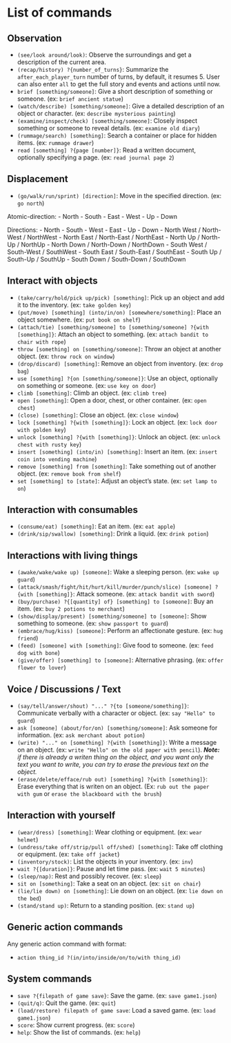 # List of commands

## Observation

- `(see/look around/look)`: Observe the surroundings and get a description of the current area.
- `(recap/history) ?{number_of_turns}`: Summarize the `after_each_player_turn` number of turns, by default, it resumes 5. User can also enter `all` to get the full story and events and actions until now.
- `brief [something/someone]`: Give a short description of something or someone. (ex: `brief ancient statue`)
- `(watch/describe) [something/someone]`: Give a detailed description of an object or character. (ex: `describe mysterious painting`)
- `(examine/inspect/check) [something/someone]`: Closely inspect something or someone to reveal details. (ex: `examine old diary`)
- `(rummage/search) [something]`: Search a container or place for hidden items. (ex: `rummage drawer`)
- `read [something] ?{page [number]}`: Read a written document, optionally specifying a page. (ex: `read journal page 2`)

## Displacement

- `(go/walk/run/sprint) [direction]`: Move in the specified direction. (ex: `go north`)

Atomic-direction:
    - North
    - South
    - East
    - West
    - Up
    - Down

Directions:
    - North
    - South
    - West
    - East
    - Up
    - Down
    - North West / North-West / NorthWest
    - North East / North-East / NorthEast
    - North Up / North-Up / NorthUp
    - North Down / North-Down / NorthDown
    - South West / South-West / SouthWest
    - South East / South-East / SouthEast
    - South Up / South-Up / SouthUp
    - South Down / South-Down / SouthDown

## Interact with objects

- `(take/carry/hold/pick up/pick) [something]`: Pick up an object and add it to the inventory. (ex: `take golden key`)
- `(put/move) [something] (into/in/on) [somewhere/something]`: Place an object somewhere. (ex: `put book on shelf`)
- `(attach/tie) [something/someone] to [something/someone] ?{with [something]}`: Attach an object to something. (ex: `attach bandit to chair with rope`)
- `throw [something] on [something/someone]`: Throw an object at another object. (ex: `throw rock on window`)
- `(drop/discard) [something]`: Remove an object from inventory. (ex: `drop bag`)
- `use [something] ?{on [something/someone]}`: Use an object, optionally on something or someone. (ex: `use key on door`)
- `climb [something]`: Climb an object. (ex: `climb tree`)
- `open [something]`: Open a door, chest, or other container. (ex: `open chest`)
- `(close) [something]`: Close an object. (ex: `close window`)
- `lock [something] ?{with [something]}`: Lock an object. (ex: `lock door with golden key`)
- `unlock [something] ?{with [something]}`: Unlock an object. (ex: `unlock chest with rusty key`)
- `insert [something] (into/in) [something]`: Insert an item. (ex: `insert coin into vending machine`)
- `remove [something] from [something]`: Take something out of another object. (ex: `remove book from shelf`)
- `set [something] to [state]`: Adjust an object’s state. (ex: `set lamp to on`)

## Interaction with consumables

- `(consume/eat) [something]`: Eat an item. (ex: `eat apple`)
- `(drink/sip/swallow) [something]`: Drink a liquid. (ex: `drink potion`)

## Interactions with living things

- `(awake/wake/wake up) [someone]`: Wake a sleeping person. (ex: `wake up guard`)
- `(attack/smash/fight/hit/hurt/kill/murder/punch/slice) [someone] ?{with [something]}`: Attack someone. (ex: `attack bandit with sword`)
- `(buy/purchase) ?{[quantity] of} [something] to [someone]`: Buy an item. (ex: `buy 2 potions to merchant`)
- `(show/display/present) [something/someone] to [someone]`: Show something to someone. (ex: `show passport to guard`)
- `(embrace/hug/kiss) [someone]`: Perform an affectionate gesture. (ex: `hug friend`)
- `(feed) [someone] with [something]`: Give food to someone. (ex: `feed dog with bone`)
- `(give/offer) [something] to [someone]`: Alternative phrasing. (ex: `offer flower to lover`)

## Voice / Discussions / Text

- `(say/tell/answer/shout) "..." ?{to [someone/something]}`: Communicate verbally with a character or object. (ex: `say "Hello" to guard`)
- `ask [someone] (about/for/on) [something/someone]`: Ask someone for information. (ex: `ask merchant about potion`)
- `(write) "..." on [something] ?{with [something]}`: Write a message on an object. (ex: `write "Hello" on the old paper with pencil`). ***Note:** if there is already a writen thing on the object, and you want only the text you want to write, you can try to erase the previous text on the object.*
- `(erase/delete/efface/rub out) [something] ?{with [something]}`: Erase everything that is writen on an object. (Ex: `rub out the paper with gum` or `erase the blackboard with the brush`)

## Interaction with yourself

- `(wear/dress) [something]`: Wear clothing or equipment. (ex: `wear helmet`)
- `(undress/take off/strip/pull off/shed) [something]`: Take off clothing or equipment. (ex: `take off jacket`)
- `(inventory/stock)`: List the objects in your inventory. (ex: `inv`)
- `wait ?{[duration]}`: Pause and let time pass. (ex: `wait 5 minutes`)
- `(sleep/nap)`: Rest and possibly recover. (ex: `sleep`)
- `sit on [something]`: Take a seat on an object. (ex: `sit on chair`)
- `(lie/lie down) on [something]`: Lie down on an object. (ex: `lie down on the bed`)
- `(stand/stand up)`: Return to a standing position. (ex: `stand up`)

## Generic action commands

Any generic action command with format:

- `action thing_id ?(in/into/inside/on/to/with thing_id)`

## System commands

- `save ?{filepath of game save}`: Save the game. (ex: `save game1.json`)
- `(quit/q)`: Quit the game. (ex: `quit`)
- `(load/restore) filepath of game save`: Load a saved game. (ex: `load game1.json`)
- `score`: Show current progress. (ex: `score`)
- `help`: Show the list of commands. (ex: `help`)